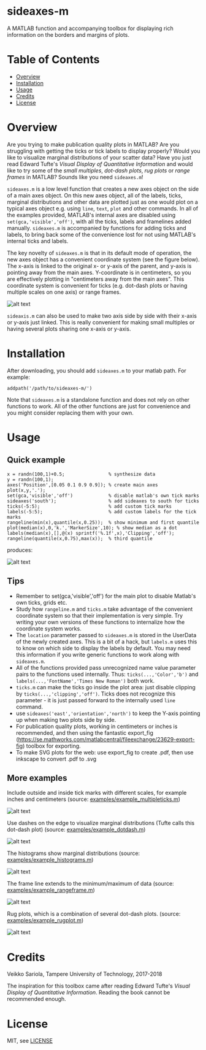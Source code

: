 # sideaxes-m

A MATLAB function and accompanying toolbox for displaying rich information on the borders and margins of plots.

Table of Contents
=================

* [Overview](#overview)
* [Installation](#installation)
* [Usage](#usage)
* [Credits](#credits)
* [License](#license)

Overview
========

Are you trying to make publication quality plots in MATLAB? Are you struggling with getting the ticks or tick labels to display properly? Would you like to visualize marginal distributions of your scatter data? Have you just read Edward Tufte's *Visual Display of Quantitative Information* and would like to try some of the *small multiples*, *dot-dash plots*, *rug plots* or *range frames* in MATLAB? Sounds like you need `sideaxes.m`!

`sideaxes.m` is a low level function that creates a new axes object on the side of a main axes object. On this new axes object, all of the labels, ticks, marginal distributions and other data are plotted just as one would plot on a typical axes object e.g. using `line`, `text`, `plot` and other commands. In all of the examples provided, MATLAB's internal axes are disabled using `set(gca,'visible','off')`, with all the ticks, labels and framelines added manually. `sideaxes.m` is accompanied by functions for adding ticks and labels, to bring back some of the convenience lost for not using MATLAB's internal ticks and labels.

The key novelty of `sideaxes.m` is that in its default mode of operation, the new axes object has a convenient coordinate system (see the figure below). The x-axis is linked to the original x- or y-axis of the parent, and y-axis is pointing away from the main axes. Y-coordinate is in centimeters, so you are effectively plotting in "centimeters away from the main axes". This coordinate system is convenient for ticks (e.g. dot-dash plots or having multiple scales on one axis) or range frames.

![alt text](./images/coordinatesystem.svg "Coordinate systems set up by the sideaxes.m")

`sideaxis.m` can also be used to make two axis side by side with their x-axis or y-axis just linked. This is really convenient for making small multiples or having several plots sharing one x-axis or y-axis.

Installation
============

After downloading, you should add `sideaxes.m` to your matlab path. For example:

```
addpath('/path/to/sideaxes-m/')
```
   
Note that `sideaxes.m` is a standalone function and does not rely on other functions to work. All of the other functions are just for convenience and you might consider replacing them with your own.

Usage
=====

Quick example
-------------

```
x = randn(100,1)+0.5;                % synthesize data
y = randn(100,1);
axes('Position',[0.05 0.1 0.9 0.9]); % create main axes
plot(x,y,'.'); 
set(gca,'visible','off')             % disable matlab's own tick marks
sideaxes('south');                   % add sideaxes to south for ticks
ticks(-5:5);                         % add custom tick marks
labels(-5:5);                        % add custom labels for the tick marks
rangeline(min(x),quantile(x,0.25));  % show minimum and first quantile
plot(median(x),0,'k.','MarkerSize',10); % show median as a dot
labels(median(x),[],@(x) sprintf('%.1f',x),'Clipping','off');
rangeline(quantile(x,0.75),max(x));  % third quantile  
```

produces:

![alt text](./images/quickexample.svg "Quick example plot that shows median, min and maximum on the frame")

Tips
----

- Remember to set(gca,'visible','off') for the main plot to disable Matlab's own ticks, grids etc.
- Study how `rangeline.m` and `ticks.m` take advantage of the convenient coordinate system so that their implementation is very simple. Try writing your own versions of these functions to internalize how the coordinate system works.
- The `location` parameter passed to `sideaxes.m` is stored in the UserData of the newly created axes. This is a bit of a hack, but `labels.m` uses this to know on which side to display the labels by default. You may need this information if you write generic functions to work along with `sideaxes.m`.
- All of the functions provided pass unrecognized name value parameter pairs to the functions used internally. Thus: `ticks(...,'Color','b')` and `labels(...,'FontName','Times New Roman')` both work.
- `ticks.m` can make the ticks go inside the plot area: just disable clipping by `ticks(...,'clipping','off')`. Ticks does not recognize this parameter - it is just passed forward to the internally used `line` command.
- use `sideaxes('east','orientation','north')` to keep the Y-axis pointing up when making two plots side by side.
- For publication quality plots, working in centimeters or inches is recommended, and then using the fantastic export_fig (https://se.mathworks.com/matlabcentral/fileexchange/23629-export-fig) toolbox for exporting.
- To make SVG plots for the web: use export_fig to create .pdf, then use inkscape to convert .pdf to .svg

More examples
-------------

Include outside and inside tick marks with different scales, for example inches and centimeters (source: [examples/example_multipleticks.m](examples/example_multipleticks.m))

![alt text](./images/multipleticks.svg  "Example displaying inch and cm ticks in a plot")

Use dashes on the edge to visualize marginal distributions (Tufte calls this dot-dash plot) (source: [examples/example_dotdash.m](examples/example_dotdash.m))

![alt text](./images/dotdash.svg "Example of a dot-dash plot")

The histograms show marginal distributions (source: [examples/example_histograms.m](examples/example_histograms.m))

![alt text](./images/histograms.svg "Example of marginal histograms")

The frame line extends to the minimum/maximum of data (source: [examples/example_rangeframe.m](examples/example_rangeframe.m))

![alt text](./images/rangeframe.svg "Example of a range frame")

Rug plots, which is a combination of several dot-dash plots. (source: [examples/example_rugplot.m](examples/example_rugplot.m))

![alt text](./images/rugplot.svg "Example of a rug plot")

Credits
=======

Veikko Sariola, Tampere University of Technology, 2017-2018

The inspiration for this toolbox came after reading Edward Tufte's *Visual Display of Quantitative Information*. Reading the book cannot be recommended enough.

License
=======

MIT, see [LICENSE](LICENSE)
